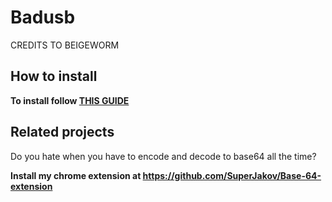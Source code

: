 # Badusb
CREDITS TO BEIGEWORM
## How to install

**To install follow [THIS GUIDE](/How2Install.pdf)**

## Related projects

Do you hate when you have to encode and decode to base64 all the time?

**Install my chrome extension at https://github.com/SuperJakov/Base-64-extension**


